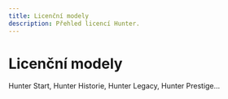 ```yaml
---
title: Licenční modely
description: Přehled licencí Hunter.
---
```


# Licenční modely

Hunter Start, Hunter Historie, Hunter Legacy, Hunter Prestige...